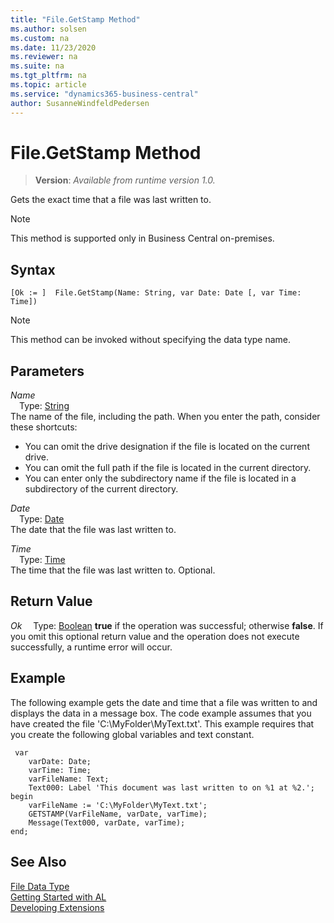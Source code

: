 ```yaml
---
title: "File.GetStamp Method"
ms.author: solsen
ms.custom: na
ms.date: 11/23/2020
ms.reviewer: na
ms.suite: na
ms.tgt_pltfrm: na
ms.topic: article
ms.service: "dynamics365-business-central"
author: SusanneWindfeldPedersen
---
```

[//]: # (START>DO_NOT_EDIT)
[//]: # (IMPORTANT:Do not edit any of the content between here and the END>DO_NOT_EDIT.)
[//]: # (Any modifications should be made in the .xml files in the ModernDev repo.)
# File.GetStamp Method
> **Version**: _Available from runtime version 1.0._

Gets the exact time that a file was last written to.

> [!NOTE]
> This method is supported only in Business Central on-premises.

## Syntax
```
[Ok := ]  File.GetStamp(Name: String, var Date: Date [, var Time: Time])
```
> [!NOTE]
> This method can be invoked without specifying the data type name.
## Parameters
*Name*  
&emsp;Type: [String](../string/string-data-type.md)  
The name of the file, including the path. When you enter the path, consider these shortcuts:
-   You can omit the drive designation if the file is located on the current drive.
-   You can omit the full path if the file is located in the current directory.
-   You can enter only the subdirectory name if the file is located in a subdirectory of the current directory.
          
*Date*  
&emsp;Type: [Date](../date/date-data-type.md)  
The date that the file was last written to.
        
*Time*  
&emsp;Type: [Time](../time/time-data-type.md)  
The time that the file was last written to. Optional.
        


## Return Value
*Ok*
&emsp;Type: [Boolean](../boolean/boolean-data-type.md)
**true** if the operation was successful; otherwise **false**.   If you omit this optional return value and the operation does not execute successfully, a runtime error will occur.  


[//]: # (IMPORTANT: END>DO_NOT_EDIT)

## Example  
 The following example gets the date and time that a file was written to and displays the data in a message box. The code example assumes that you have created the file 'C:\\MyFolder\\MyText.txt'. This example requires that you create the following global variables and text constant.  

```
 var
    varDate: Date;
    varTime: Time;
    varFileName: Text;
    Text000: Label 'This document was last written to on %1 at %2.';
begin
    varFileName := 'C:\MyFolder\MyText.txt';  
    GETSTAMP(VarFileName, varDate, varTime);  
    Message(Text000, varDate, varTime);  
end;
```  

## See Also
[File Data Type](file-data-type.md)  
[Getting Started with AL](../../devenv-get-started.md)  
[Developing Extensions](../../devenv-dev-overview.md)